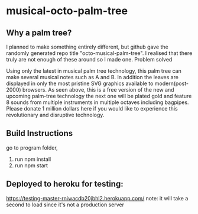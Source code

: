 # musical-octo-palm-tree

## Why a palm tree?

I planned to make something entirely different, but github gave the randomly generated repo title "octo-musical-palm-tree". I realised that there truly are not enough of these around so I made one. Problem solved

Using only the latest in musical palm tree technology, this palm tree can make several musical notes such as A and B.
In addition the leaves are displayed in only the most pristine SVG graphics available to modern(post-2000) browsers. As seen above, this is a free version of the new and upcoming palm-tree technology the next one will be plated gold and feature 8 sounds from multiple instruments in multiple octaves including bagpipes. Please donate 1 million dollars here if you would like to experience this revolutionary and disruptive technology.

## Build Instructions
go to program folder,

1. run npm install
2. run npm start

## Deployed to heroku for testing:

https://testing-master-rniwacdb20jbhl2.herokuapp.com/
note: it will take a second to load since it's not a production server
